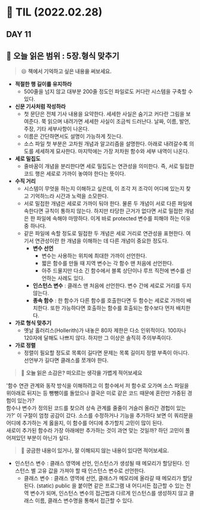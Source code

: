 # 📝 TIL (2022.02.28)  
## DAY 11 
📖 오늘 읽은 범위 : 5장.형식 맞추기
---
> 😄 **책에서 기억하고 싶은 내용을 써보세요.**  

- **적절한 행 길이를 유지하라**
  - 500줄을 넘지 않고 대부분 200줄 정도인 파일로도 커다란 시스템을 구축할 수 있다.
- **신문 기사처럼 작성하라**
  - 첫 문단은 전체 기사 내용을 요약한다. 세세한 사실은 숨기고 커다란 그림을 보여준다. 쭉 읽으며 내려가면 세세한 사실이 조금씩 드러난다. 날짜, 이름, 발언, 주장, 기타 세부사항이 나온다.
  - 이름은 간단하면서도 설명이 가능하게 짓는다.
  - 소스 파일 첫 부분은 고차원 개념과 알고리즘을 설명한다. 아래로 내려갈수록 의도를 세세하게 묘사한다. 마지막에는 가장 저차원 함수와 세부 내역이 나온다.
- **세로 밀집도**
  - 줄바꿈이 개념을 분리한다면 세로 밀집도는 연관성을 의미한다. 즉, 서로 밀접한 코드 행은 세로로 가까이 놓여야 한다는 뜻이다.
- **수직 거리**
  - 시스템이 무엇을 하는지 이해하고 싶은데, 이 조각 저 조각이 어디에 있는지 찾고 기억하느라 시간과 노력을 소모한다.
  - 서로 밀접한 개념은 세로로 가까이 둬야 한다. 물론 두 개념이 서로 다른 파일에 속한다면 규칙이 통하지 않는다. 하지만 타당한 근거가 없다면 서로 밀접한 개념은 한 파일에 속해야 마땅하다. 이게 바로 protected 변수를 피해야 하는 이유 중 하나다.
  - 같은 파일에 속할 정도로 밀접한 두 개념은 세로 거리로 연관성을 표현한다. 여기서 연관성이란 한 개념을 이해하는 데 다른 개념이 중요한 정도다.
    - **변수 선언**
      - 변수는 사용하는 위치에 최대한 가까이 선언한다.
      - 짧은 함수를 만들 때 지역 변수는 각 함수 맨 처음에 선언한다.
      - 아주 드물지만 다소 긴 함수에서 블록 상단이나 루프 직전에 변수를 선언하는 사례도 있다.
    - **인스턴스 변수** : 클래스 맨 처음에 선언한다. 변수 간에 세로로 거리를 두지 않는다.
    - **종속 함수** : 한 함수가 다른 함수를 호출한다면 두 함수는 세로로 가까이 배치한다. 또한 가능하다면 호출하는 함수를 호출되는 함수보다 먼저 배치한다.
- **가로 형식 맞추기**
  - 옛날 홀러리스(Hollerith)가 내놓은 80자 제한은 다소 인위적이다. 100자나 120자에 달해도 나쁘지 않다. 하지만 그 이상은 솔직히 주의부족이다.
- **가로 정렬**
  - 정렬이 필요할 정도로 목록이 길다면 문제는 목록 길이지 정렬 부족이 아니다. 선언부가 길다면 클래스를 쪼개야 한다.
  
> 🤔 **오늘 읽은 소감은? 떠오르는 생각을 가볍게 적어보세요**  

'함수 연관 관계와 동작 방식을 이해하려고 이 함수에서 저 함수로 오가며 소스 파일을 위아래로 뒤지는 등 뺑뺑이를 돌았으나 결국은 미로 같은 코드 때문에 혼란만 가중된 경험이 있는가?  
함수나 변수가 정의된 코드를 찾으려 상속 관계를 줄줄이 거슬러 올라간 경헙이 있는가?'
이 구절이 엄청 공감이 갔다. 소스를 수정하거나 기능을 추가하다 보면 이 쿼리문을 어디에 추가하는 게 옳을지, 이 함수를 어디에 추가할지 고민이 많이 된다.  
새로이 추가된 함수라 가장 아래에만 추가하는 것이 과연 맞는 것일까? 하던 고민이 풀어져있던 부분이 아닌가 싶다.

> 🔎 **궁금한 내용이 있거나, 잘 이해되지 않는 내용이 있다면 적어보세요.**  

- 인스턴스 변수 : 클래스 영역에 선언, 인스턴스가 생성될 때 메모리가 할당된다. 인스턴스 별 고유 값을 가져야 할 때 인스턴스 변수로 선언한다.
  - 클래스 변수 : 클래스 영역에 선언, 클래스가 메모리에 올라갈 때 메모리가 할당된다. (static)  public 을 붙이면 같은 프로그램 내 어디서든 접근할 수 있는 전역 변수가 되며,
                 인스턴스 변수의 접근법과 다르게 인스턴스를 생성하지 않고 클래스 이름, 클래스 변수명을 통해서 접근할 수 있다.
